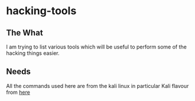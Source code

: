 # hacking-tools

## The What

I am trying to list various tools which will be useful to perform some of the hacking things easier.

## Needs

All the commands used here are from the kali linux in particular Kali flavour from [here](<https://zsecurity.org/download-custom-kali/>)
